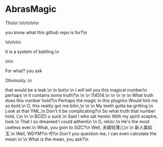 # AbrasMagic
This\n
\n\n\n\n\n



you know what this github repo is for?\n



\n\n\n\n


It is a system of battling.\n

\n\n


For what? you ask

Obviously..\n



that would be a leak.\n
\n
but\n
\n
I will tell you this magical number\n
perhaps
\n
it contains some truth?\n
\n
\n
114514.\n
\n
\n
\n
\n
What truth does this number hold?\n
Perhaps the magic in this plugin\n
Would hint me so bold.\n
O, this reality got me bitin,\n
\n
\n
My teeth gotta be gritting.\n
Look at that YML,\n
Don't it be complicating?\n
So what truth that number hold, L\n
\n
\n
BOZO u suck.\n
Said I who sat here\n
With my spirit sceptre, look.\n
That I so dreamed I could adhere\n
\n
O, relizc.\n
He's the most useless ever.\n
What, you goin to SIZC?\n
Well, 夫婿轻薄儿\n
\n
新人美如玉.\n
Well, WDYM?\n
吁!\n
Don't you question me, I can even calculate the mean.\n
\n
What is the mean, you ask?\n




